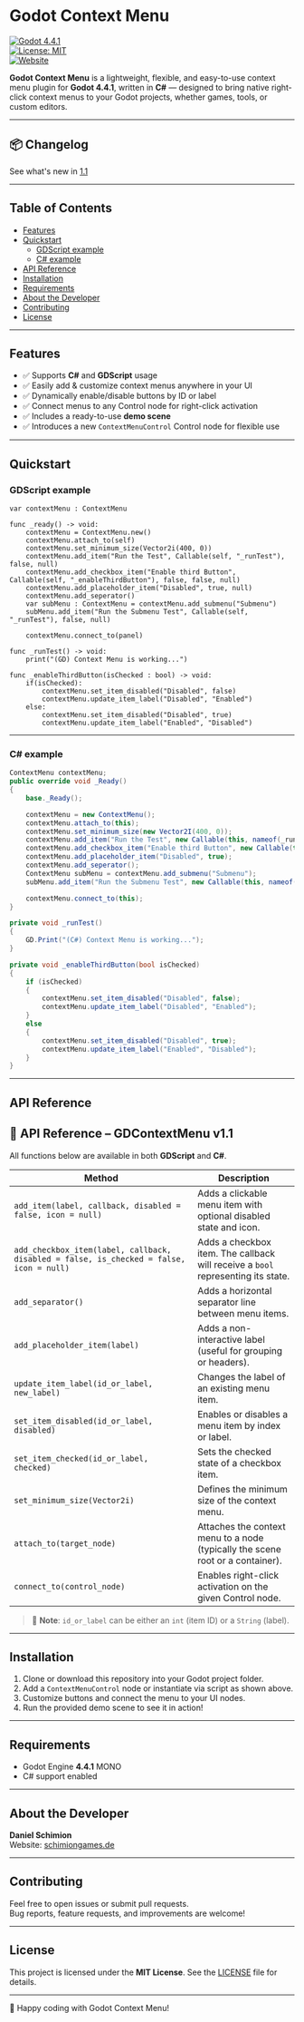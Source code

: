 # Godot Context Menu

[![Godot 4.4.1](https://img.shields.io/badge/Godot-4.4.1-blue)](https://godotengine.org)  
[![License: MIT](https://img.shields.io/badge/License-MIT-green)](LICENSE)  
[![Website](https://img.shields.io/badge/website-schimiongames.de-orange)](https://schimiongames.de)  

**Godot Context Menu** is a lightweight, flexible, and easy-to-use context menu plugin for **Godot 4.4.1**, written in **C#** — designed to bring native right-click context menus to your Godot projects, whether games, tools, or custom editors.

---

## 📦 Changelog
See what's new in [1.1](CHANGELOG.md)

---

## Table of Contents

- [Features](#features)  
- [Quickstart](#quickstart)  
  - [GDScript example](#gdscript-example)  
  - [C# example](#c-example)  
- [API Reference](#api-reference)  
- [Installation](#installation)  
- [Requirements](#requirements)  
- [About the Developer](#about-the-developer)  
- [Contributing](#contributing)  
- [License](#license)  

---

## Features

- ✅ Supports **C#** and **GDScript** usage  
- ✅ Easily add & customize context menus anywhere in your UI  
- ✅ Dynamically enable/disable buttons by ID or label  
- ✅ Connect menus to any Control node for right-click activation  
- ✅ Includes a ready-to-use **demo scene**  
- ✅ Introduces a new `ContextMenuControl` Control node for flexible use  

---

## Quickstart

### GDScript example

```gdscript
var contextMenu : ContextMenu

func _ready() -> void:
	contextMenu = ContextMenu.new()
	contextMenu.attach_to(self)
	contextMenu.set_minimum_size(Vector2i(400, 0))
	contextMenu.add_item("Run the Test", Callable(self, "_runTest"), false, null)
	contextMenu.add_checkbox_item("Enable third Button", Callable(self, "_enableThirdButton"), false, false, null)
	contextMenu.add_placeholder_item("Disabled", true, null)
	contextMenu.add_seperator()
	var subMenu : ContextMenu = contextMenu.add_submenu("Submenu")
	subMenu.add_item("Run the Submenu Test", Callable(self, "_runTest"), false, null)
	
	contextMenu.connect_to(panel)
	
func _runTest() -> void:
	print("(GD) Context Menu is working...")
	
func _enableThirdButton(isChecked : bool) -> void:
	if(isChecked):
		contextMenu.set_item_disabled("Disabled", false)
		contextMenu.update_item_label("Disabled", "Enabled")
	else:
		contextMenu.set_item_disabled("Disabled", true)
		contextMenu.update_item_label("Enabled", "Disabled")
```

---

### C# example

```csharp
ContextMenu contextMenu;
public override void _Ready()
{
    base._Ready();

    contextMenu = new ContextMenu();
    contextMenu.attach_to(this);
    contextMenu.set_minimum_size(new Vector2I(400, 0));
    contextMenu.add_item("Run the Test", new Callable(this, nameof(_runTest)), false);
    contextMenu.add_checkbox_item("Enable third Button", new Callable(this, nameof(_enableThirdButton)), false);
    contextMenu.add_placeholder_item("Disabled", true);
    contextMenu.add_seperator();
    ContextMenu subMenu = contextMenu.add_submenu("Submenu");
    subMenu.add_item("Run the Submenu Test", new Callable(this, nameof(_runTest)), false);

    contextMenu.connect_to(this);
}

private void _runTest()
{
    GD.Print("(C#) Context Menu is working...");
}

private void _enableThirdButton(bool isChecked)
{
    if (isChecked)
    {
        contextMenu.set_item_disabled("Disabled", false);
        contextMenu.update_item_label("Disabled", "Enabled");
    }
    else
    {
        contextMenu.set_item_disabled("Disabled", true);
        contextMenu.update_item_label("Enabled", "Disabled");
    }
}
```

---

## API Reference

## 📘 API Reference – GDContextMenu v1.1

All functions below are available in both **GDScript** and **C#**.

| Method | Description |
|--------|-------------|
| `add_item(label, callback, disabled = false, icon = null)` | Adds a clickable menu item with optional disabled state and icon. |
| `add_checkbox_item(label, callback, disabled = false, is_checked = false, icon = null)` | Adds a checkbox item. The callback will receive a `bool` representing its state. |
| `add_separator()` | Adds a horizontal separator line between menu items. |
| `add_placeholder_item(label)` | Adds a non-interactive label (useful for grouping or headers). |
| `update_item_label(id_or_label, new_label)` | Changes the label of an existing menu item. |
| `set_item_disabled(id_or_label, disabled)` | Enables or disables a menu item by index or label. |
| `set_item_checked(id_or_label, checked)` | Sets the checked state of a checkbox item. |
| `set_minimum_size(Vector2i)` | Defines the minimum size of the context menu. |
| `attach_to(target_node)` | Attaches the context menu to a node (typically the scene root or a container). |
| `connect_to(control_node)` | Enables right-click activation on the given Control node. |

> 🧠 **Note**: `id_or_label` can be either an `int` (item ID) or a `String` (label).

---

## Installation

1. Clone or download this repository into your Godot project folder.  
2. Add a `ContextMenuControl` node or instantiate via script as shown above.  
4. Customize buttons and connect the menu to your UI nodes.  
5. Run the provided demo scene to see it in action!

---

## Requirements

- Godot Engine **4.4.1** MONO
- C# support enabled

---

## About the Developer

**Daniel Schimion**  
Website: [schimiongames.de](https://schimiongames.de)

---

## Contributing

Feel free to open issues or submit pull requests.  
Bug reports, feature requests, and improvements are welcome!

---

## License

This project is licensed under the **MIT License**. See the [LICENSE](LICENSE) file for details.

---

🚀 Happy coding with Godot Context Menu!

